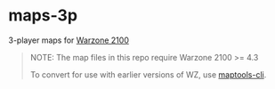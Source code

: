 # maps-3p
3-player maps for [Warzone 2100](https://github.com/Warzone2100/warzone2100)

> NOTE: The map files in this repo require Warzone 2100 >= 4.3
>
> To convert for use with earlier versions of WZ, use [maptools-cli](https://github.com/Warzone2100/maptools-cli).
